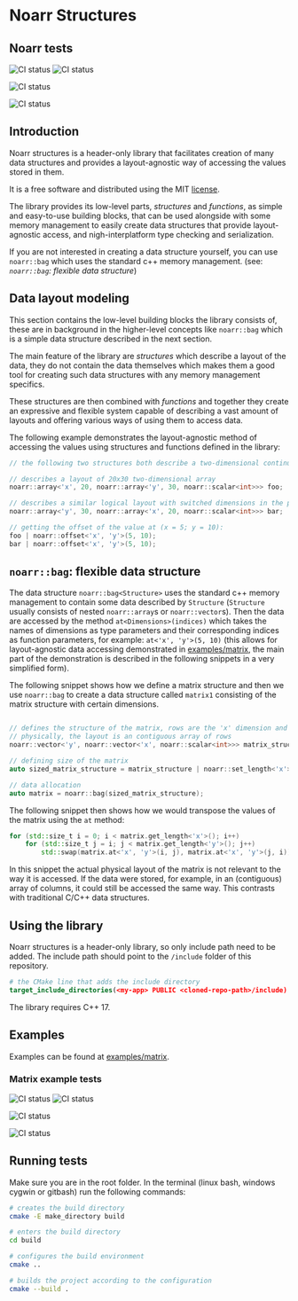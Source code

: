 # Noarr Structures

## Noarr tests

![CI status](https://github.com/ParaCoToUl/noarr-structures/workflows/Noarr%20test%20ubuntu-latest%20-%20clang/badge.svg)
![CI status](https://github.com/ParaCoToUl/noarr-structures/workflows/Noarr%20test%20ubuntu-latest%20-%20gcc/badge.svg)

![CI status](https://github.com/ParaCoToUl/noarr-structures/workflows/Noarr%20test%20macosl/badge.svg)

![CI status](https://github.com/ParaCoToUl/noarr-structures/workflows/Noarr%20test%20Win/badge.svg)

## Introduction

Noarr structures is a header-only library that facilitates creation of many data structures and provides a layout-agnostic way of accessing the values stored in them.

It is a free software and distributed using the MIT [license](LICENSE).

The library provides its low-level parts, *structures* and *functions*, as simple and easy-to-use building blocks, that can be used alongside with some memory management to easily create data structures that provide layout-agnostic access, and nigh-interplatform type checking and serialization.

If you are not interested in creating a data structure yourself, you can use `noarr::bag` which uses the standard c++ memory management. (see: *`noarr::bag`: flexible data structure*)

## Data layout modeling

This section contains the low-level building blocks the library consists of, these are in background in the higher-level concepts like `noarr::bag` which is a simple data structure described in the next section.

The main feature of the library are *structures* which describe a layout of the data, they do not contain the data themselves which makes them a good tool for creating such data structures with any memory management specifics.

These structures are then combined with *functions* and together they create an expressive and flexible system capable of describing a vast amount of layouts and offering various ways of using them to access data.

The following example demonstrates the layout-agnostic method of accessing the values using structures and functions defined in the library:

```cpp
// the following two structures both describe a two-dimensional continuous array (matrix)

// describes a layout of 20x30 two-dimensional array
noarr::array<'x', 20, noarr::array<'y', 30, noarr::scalar<int>>> foo;

// describes a similar logical layout with switched dimensions in the physical layout
noarr::array<'y', 30, noarr::array<'x', 20, noarr::scalar<int>>> bar;

// getting the offset of the value at (x = 5; y = 10):
foo | noarr::offset<'x', 'y'>(5, 10);
bar | noarr::offset<'x', 'y'>(5, 10);
```

## `noarr::bag`: flexible data structure

The data structure `noarr::bag<Structure>` uses the standard c++ memory management to contain some data described by `Structure` (`Structure` usually consists of nested `noarr::array`s or `noarr::vector`s). Then the data are accessed by the method `at<Dimensions>(indices)` which takes the names of dimensions as type parameters and their corresponding indices as function parameters, for example: `at<'x', 'y'>(5, 10)` (this allows for layout-agnostic data accessing demonstrated in [examples/matrix](examples/matrix "matrix example"), the main part of the demonstration is described in the following snippets in a very simplified form).

The following snippet shows how we define a matrix structure and then we use `noarr::bag` to create a data structure called `matrix1` consisting of the matrix structure with certain dimensions.

```cpp

// defines the structure of the matrix, rows are the 'x' dimension and columns are the 'y' dimension
// physically, the layout is an contiguous array of rows
noarr::vector<'y', noarr::vector<'x', noarr::scalar<int>>> matrix_structure;

// defining size of the matrix
auto sized_matrix_structure = matrix_structure | noarr::set_length<'x'>(WIDTH) | noarr::set_length<'y'>(HEIGHT);

// data allocation
auto matrix = noarr::bag(sized_matrix_structure);
```

The following snippet then shows how we would transpose the values of the matrix using the `at` method:

```cpp
for (std::size_t i = 0; i < matrix.get_length<'x'>(); i++)
	for (std::size_t j = i; j < matrix.get_length<'y'>(); j++)
		std::swap(matrix.at<'x', 'y'>(i, j), matrix.at<'x', 'y'>(j, i));
```

In this snippet the actual physical layout of the matrix is not relevant to the way it is accessed. If the data were stored, for example, in an (contiguous) array of columns, it could still be accessed the same way. This contrasts with traditional C/C++ data structures.

## Using the library

Noarr structures is a header-only library, so only include path need to be added. The include path should point to the `/include` folder of this repository.

```cmake
# the CMake line that adds the include directory
target_include_directories(<my-app> PUBLIC <cloned-repo-path>/include)
```

The library requires C++ 17.

## Examples

Examples can be found at [examples/matrix](examples/matrix "matrix example").

### Matrix example tests

![CI status](https://github.com/ParaCoToUl/noarr-structures/workflows/Noarr%20matrix%20example%20test%20ubuntu-latest%20-%20clang/badge.svg)
![CI status](https://github.com/ParaCoToUl/noarr-structures/workflows/Noarr%20matrix%20example%20test%20ubuntu-latest%20-%20gcc/badge.svg)

![CI status](https://github.com/ParaCoToUl/noarr-structures/workflows/Noarr%20matrix%20example%20test%20macosl/badge.svg)

![CI status](https://github.com/ParaCoToUl/noarr-structures/workflows/Noarr%20matrix%20example%20test%20Win/badge.svg)

## Running tests

Make sure you are in the root folder. In the terminal (linux bash, windows cygwin or gitbash) run the following commands:

```sh
# creates the build directory
cmake -E make_directory build

# enters the build directory
cd build

# configures the build environment
cmake ..

# builds the project according to the configuration
cmake --build .
```
